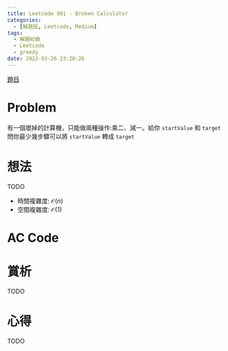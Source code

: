 ```yaml
---
title: Leetcode 991 - Broken Calculator
categories:
  - [解題區, Leetcode, Medium]
tags:
  - 解題紀錄
  - Leetcode
  - greedy
date: 2022-03-26 23:20:26
---
```


[題目](https://leetcode.com/problems/broken-calculator/)

# Problem

有一個壞掉的計算機，只能做兩種操作:乘二、減一。給你 `startValue` 和 `target` 問你最少幾步驟可以將 `startValue` 轉成 `target`

# 想法

TODO

- 時間複雜度: $\mathcal{O}(n)$
- 空間複雜度: $\mathcal{O}(1)$

# AC Code
<script src="https://emgithub.com/embed-v2.js?target=https%3A%2F%2Fgithub.com%2Froy4801%2Fsolved_problems%2Fblob%2Fmaster%2Fleetcode%2F991.cpp%23L17-L40&style=github&showBorder=on&showLineNumbers=on&showFileMeta=on&showCopy=on"></script>

# 賞析
TODO

# 心得
TODO
